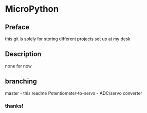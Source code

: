 # MicroPython
## Preface
this git is solely for storing different projects set up at my desk
## Description
none for now
## branching
master - this readme
Potentiometer-to-servo - ADC/servo converter

### thanks!
